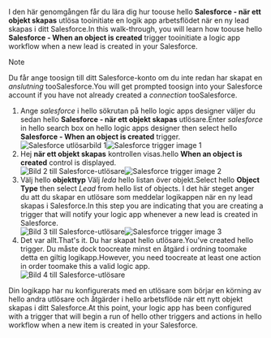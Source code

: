 <span data-ttu-id="a830d-101">I den här genomgången får du lära dig hur toouse hello **Salesforce - när ett objekt skapas** utlösa tooinitiate en logik app arbetsflödet när en ny lead skapas i ditt Salesforce.</span><span class="sxs-lookup"><span data-stu-id="a830d-101">In this walk-through, you will learn how toouse hello **Salesforce - When an object is created** trigger tooinitiate a logic app workflow when a new lead is created in your Salesforce.</span></span>

> [!NOTE]
> <span data-ttu-id="a830d-102">Du får ange toosign till ditt Salesforce-konto om du inte redan har skapat en *anslutning* tooSalesforce.</span><span class="sxs-lookup"><span data-stu-id="a830d-102">You will get prompted toosign into your Salesforce account if you have not already created a *connection* tooSalesforce.</span></span>  
> 
> 

1. <span data-ttu-id="a830d-103">Ange *salesforce* i hello sökrutan på hello logic apps designer väljer du sedan hello **Salesforce - när ett objekt skapas** utlösare.</span><span class="sxs-lookup"><span data-stu-id="a830d-103">Enter *salesforce* in hello search box on hello logic apps designer then select hello **Salesforce - When an object is created**  trigger.</span></span>  
   <span data-ttu-id="a830d-104">![Salesforce utlösarbild 1](./media/connectors-create-api-salesforce/trigger-1.png)</span><span class="sxs-lookup"><span data-stu-id="a830d-104">![Salesforce trigger image 1](./media/connectors-create-api-salesforce/trigger-1.png)</span></span>   
2. <span data-ttu-id="a830d-105">Hej **när ett objekt skapas** kontrollen visas.</span><span class="sxs-lookup"><span data-stu-id="a830d-105">hello **When an object is created** control is displayed.</span></span>  
   <span data-ttu-id="a830d-106">![Bild 2 till Salesforce-utlösare](./media/connectors-create-api-salesforce/trigger-2.png)</span><span class="sxs-lookup"><span data-stu-id="a830d-106">![Salesforce trigger image 2](./media/connectors-create-api-salesforce/trigger-2.png)</span></span>   
3. <span data-ttu-id="a830d-107">Välj hello **objekttyp** Välj *leda* hello listan över objekt.</span><span class="sxs-lookup"><span data-stu-id="a830d-107">Select hello **Object Type** then select *Lead* from hello list of objects.</span></span> <span data-ttu-id="a830d-108">I det här steget anger du att du skapar en utlösare som meddelar logikappen när en ny lead skapas i Salesforce.</span><span class="sxs-lookup"><span data-stu-id="a830d-108">In this step you are indicating that you are creating a trigger that will notify your logic app whenever a new lead is created in Salesforce.</span></span>   
   <span data-ttu-id="a830d-109">![Bild 3 till Salesforce-utlösare](./media/connectors-create-api-salesforce/trigger-3.png)</span><span class="sxs-lookup"><span data-stu-id="a830d-109">![Salesforce trigger image 3](./media/connectors-create-api-salesforce/trigger-3.png)</span></span>   
4. <span data-ttu-id="a830d-110">Det var allt.</span><span class="sxs-lookup"><span data-stu-id="a830d-110">That's it.</span></span> <span data-ttu-id="a830d-111">Du har skapat hello utlösare.</span><span class="sxs-lookup"><span data-stu-id="a830d-111">You've created hello trigger.</span></span> <span data-ttu-id="a830d-112">Du måste dock toocreate minst en åtgärd i ordning toomake detta en giltig logikapp.</span><span class="sxs-lookup"><span data-stu-id="a830d-112">However, you need toocreate at least one action in order toomake this a valid logic app.</span></span>    
   ![Bild 4 till Salesforce-utlösare](./media/connectors-create-api-salesforce/trigger-4.png)   

<span data-ttu-id="a830d-114">Din logikapp har nu konfigurerats med en utlösare som börjar en körning av hello andra utlösare och åtgärder i hello arbetsflöde när ett nytt objekt skapas i ditt Salesforce.</span><span class="sxs-lookup"><span data-stu-id="a830d-114">At this point, your logic app has been configured with a trigger that will begin a run of hello other triggers and actions in hello workflow when a new item is created in your Salesforce.</span></span>  

